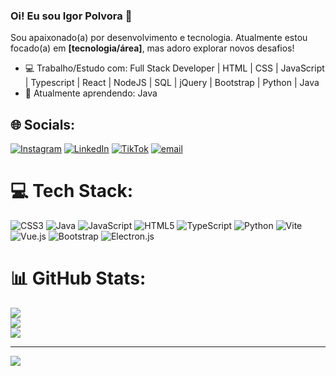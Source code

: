 ### Oi! Eu sou Igor Polvora 👋

Sou apaixonado(a) por desenvolvimento e tecnologia. Atualmente estou focado(a) em **[tecnologia/área]**, mas adoro explorar novos desafios!

- 💻 Trabalho/Estudo com: Full Stack Developer | HTML | CSS | JavaScript | Typescript | React | NodeJS | SQL | jQuery | Bootstrap | Python | Java
- 🌱 Atualmente aprendendo: Java

## 🌐 Socials:
[![Instagram](https://img.shields.io/badge/Instagram-%23E4405F.svg?logo=Instagram&logoColor=white)](https://instagram.com/igorpolvora) [![LinkedIn](https://img.shields.io/badge/LinkedIn-%230077B5.svg?logo=linkedin&logoColor=white)](https://linkedin.com/in/igorpolvora) [![TikTok](https://img.shields.io/badge/TikTok-%23000000.svg?logo=TikTok&logoColor=white)](https://tiktok.com/@igorpolvora) [![email](https://img.shields.io/badge/Email-D14836?logo=gmail&logoColor=white)](mailto:igorpolvora@gmail.com) 

# 💻 Tech Stack:
![CSS3](https://img.shields.io/badge/css3-%231572B6.svg?style=for-the-badge&logo=css3&logoColor=white) ![Java](https://img.shields.io/badge/java-%23ED8B00.svg?style=for-the-badge&logo=openjdk&logoColor=white) ![JavaScript](https://img.shields.io/badge/javascript-%23323330.svg?style=for-the-badge&logo=javascript&logoColor=%23F7DF1E) ![HTML5](https://img.shields.io/badge/html5-%23E34F26.svg?style=for-the-badge&logo=html5&logoColor=white) ![TypeScript](https://img.shields.io/badge/typescript-%23007ACC.svg?style=for-the-badge&logo=typescript&logoColor=white) ![Python](https://img.shields.io/badge/python-3670A0?style=for-the-badge&logo=python&logoColor=ffdd54) ![Vite](https://img.shields.io/badge/vite-%23646CFF.svg?style=for-the-badge&logo=vite&logoColor=white) ![Vue.js](https://img.shields.io/badge/vue.js-%2335495e.svg?style=for-the-badge&logo=vuedotjs&logoColor=%234FC08D) ![Bootstrap](https://img.shields.io/badge/bootstrap-%238511FA.svg?style=for-the-badge&logo=bootstrap&logoColor=white) ![Electron.js](https://img.shields.io/badge/Electron-191970?style=for-the-badge&logo=Electron&logoColor=white)
# 📊 GitHub Stats:
![](https://github-readme-stats.vercel.app/api?username=igorpolvora&theme=dark&hide_border=false&include_all_commits=false&count_private=false)<br/>
![](https://nirzak-streak-stats.vercel.app/?user=igorpolvora&theme=dark&hide_border=false)<br/>
![](https://github-readme-stats.vercel.app/api/top-langs/?username=igorpolvora&theme=dark&hide_border=false&include_all_commits=false&count_private=false&layout=compact)

---
[![](https://visitcount.itsvg.in/api?id=igorpolvora&icon=0&color=0)](https://visitcount.itsvg.in)

<!-- Proudly created with GPRM ( https://gprm.itsvg.in ) -->
